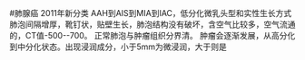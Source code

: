 #肺腺癌
2011年新分类
AAH到AIS到MIA到IAC，低分化微乳头型和实性生长方式
肺泡间隔增厚，靴钉状，贴壁生长，肺泡结构没有破坏，含空气比较多，空气流通的，CT值-500--700。
正常肺泡与肿瘤组织分界清。
肿瘤会逐渐发展，从高分化到中分化状态。出现浸润成分，小于5mm为微浸润，大于则是